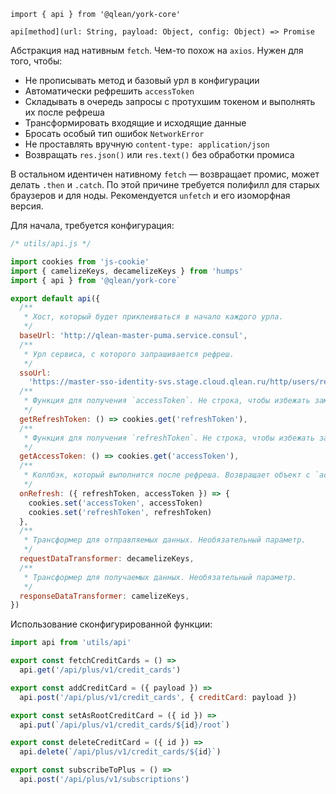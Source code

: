 `import { api } from '@qlean/york-core'`

`api[method](url: String, payload: Object, config: Object) => Promise`

Абстракция над нативным `fetch`. Чем-то похож на `axios`. Нужен для того, чтобы:

- Не прописывать метод и базовый урл в конфигурации
- Автоматически рефрешить `accessToken`
- Складывать в очередь запросы с протухшим токеном и выполнять их после рефреша
- Трансформировать входящие и исходящие данные
- Бросать особый тип ошибок `NetworkError`
- Не проставлять вручную `content-type: application/json`
- Возвращать `res.json()` или `res.text()` без обработки промиса

В остальном идентичен нативному `fetch` — возвращает промис, может делать `.then` и `.catch`.
По этой причине требуется полифилл для старых браузеров и для ноды. Рекомендуется `unfetch` и его изоморфная версия.

Для начала, требуется конфигурация:

```js static
/* utils/api.js */

import cookies from 'js-cookie'
import { camelizeKeys, decamelizeKeys } from 'humps'
import { api } from '@qlean/york-core`

export default api({
  /**
   * Хост, который будет приклеиваться в начало каждого урла.
   */
  baseUrl: 'http://qlean-master-puma.service.consul',
  /**
   * Урл сервиса, с которого запрашивается рефреш.
   */
  ssoUrl:
    'https://master-sso-identity-svs.stage.cloud.qlean.ru/http/users/refreshToken/?refreshToken=',
  /**
   * Функция для получения `accessToken`. Не строка, чтобы избежать замыкания.
   */
  getRefreshToken: () => cookies.get('refreshToken'),
  /**
   * Функция для получения `refreshToken`. Не строка, чтобы избежать замыкания.
   */
  getAccessToken: () => cookies.get('accessToken'),
  /**
   * Коллбэк, который выполнится после рефреша. Возвращает объект с `accessToken` и `refreshToken`
   */
  onRefresh: ({ refreshToken, accessToken }) => {
    cookies.set('accessToken', accessToken)
    cookies.set('refreshToken', refreshToken)
  },
  /**
   * Трансформер для отправляемых данных. Необязательный параметр.
   */
  requestDataTransformer: decamelizeKeys,
  /**
   * Трансформер для получаемых данных. Необязательный параметр.
   */
  responseDataTransformer: camelizeKeys,
})
```

Использование сконфигурированной функции:
```js static
import api from 'utils/api'

export const fetchCreditCards = () =>
  api.get('/api/plus/v1/credit_cards')

export const addCreditCard = ({ payload }) =>
  api.post('/api/plus/v1/credit_cards', { creditCard: payload })

export const setAsRootCreditCard = ({ id }) =>
  api.put(`/api/plus/v1/credit_cards/${id}/root`)

export const deleteCreditCard = ({ id }) =>
  api.delete(`/api/plus/v1/credit_cards/${id}`)

export const subscribeToPlus = () =>
  api.post('/api/plus/v1/subscriptions')
```

